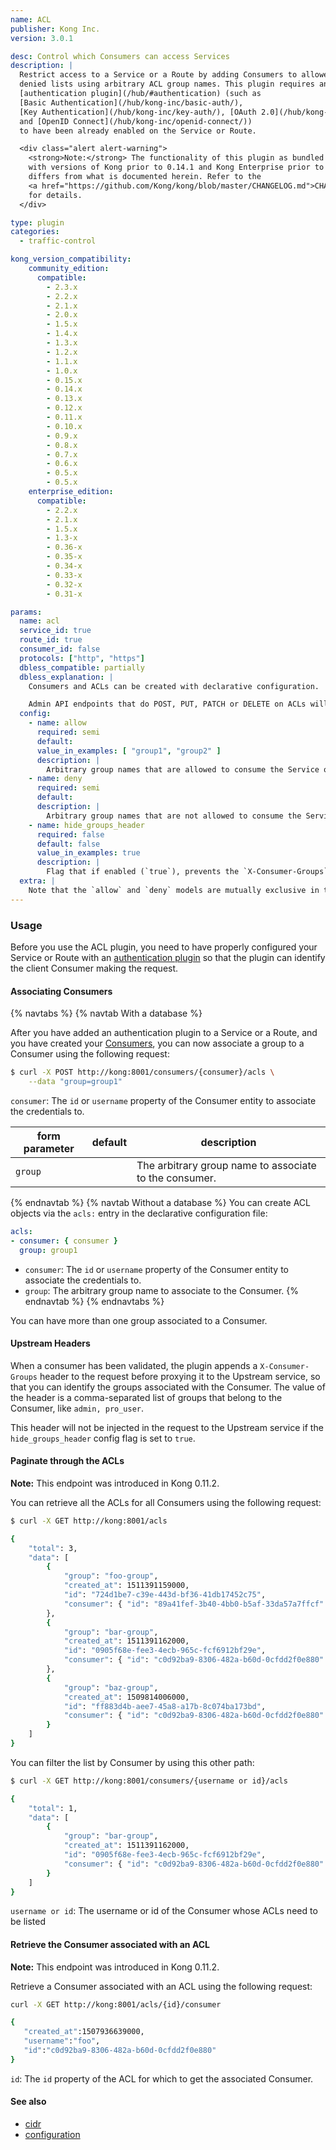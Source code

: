 ```yaml
---
name: ACL
publisher: Kong Inc.
version: 3.0.1

desc: Control which Consumers can access Services
description: |
  Restrict access to a Service or a Route by adding Consumers to allowed or
  denied lists using arbitrary ACL group names. This plugin requires an
  [authentication plugin](/hub/#authentication) (such as
  [Basic Authentication](/hub/kong-inc/basic-auth/),
  [Key Authentication](/hub/kong-inc/key-auth/), [OAuth 2.0](/hub/kong-inc/oauth2/),
  and [OpenID Connect](/hub/kong-inc/openid-connect/))
  to have been already enabled on the Service or Route.

  <div class="alert alert-warning">
    <strong>Note:</strong> The functionality of this plugin as bundled
    with versions of Kong prior to 0.14.1 and Kong Enterprise prior to 0.34
    differs from what is documented herein. Refer to the
    <a href="https://github.com/Kong/kong/blob/master/CHANGELOG.md">CHANGELOG</a>
    for details.
  </div>

type: plugin
categories:
  - traffic-control

kong_version_compatibility:
    community_edition:
      compatible:
        - 2.3.x
        - 2.2.x
        - 2.1.x
        - 2.0.x
        - 1.5.x
        - 1.4.x
        - 1.3.x
        - 1.2.x
        - 1.1.x
        - 1.0.x
        - 0.15.x
        - 0.14.x
        - 0.13.x
        - 0.12.x
        - 0.11.x
        - 0.10.x
        - 0.9.x
        - 0.8.x
        - 0.7.x
        - 0.6.x
        - 0.5.x
        - 0.5.x
    enterprise_edition:
      compatible:
        - 2.2.x
        - 2.1.x
        - 1.5.x
        - 1.3-x
        - 0.36-x
        - 0.35-x
        - 0.34-x
        - 0.33-x
        - 0.32-x
        - 0.31-x

params:
  name: acl
  service_id: true
  route_id: true
  consumer_id: false
  protocols: ["http", "https"]
  dbless_compatible: partially
  dbless_explanation: |
    Consumers and ACLs can be created with declarative configuration.

    Admin API endpoints that do POST, PUT, PATCH or DELETE on ACLs will not work on DB-less mode.
  config:
    - name: allow
      required: semi
      default:
      value_in_examples: [ "group1", "group2" ]
      description: |
        Arbitrary group names that are allowed to consume the Service or Route. One of `config.allow` or `config.deny` must be specified.
    - name: deny
      required: semi
      default:
      description: |
        Arbitrary group names that are not allowed to consume the Service or Route. One of `config.allow` or `config.deny` must be specified.
    - name: hide_groups_header
      required: false
      default: false
      value_in_examples: true
      description: |
        Flag that if enabled (`true`), prevents the `X-Consumer-Groups` header to be sent in the request to the Upstream service.
  extra: |
    Note that the `allow` and `deny` models are mutually exclusive in their usage, as they provide complimentary approaches. That is, you cannot configure an ACL with both `allow` and `deny` configurations. An ACL with an `allow` provides a positive security model, in which the configured groups are allowed access to the resources, and all others are inherently rejected. By contrast, a `deny` configuration provides a negative security model, in which certain groups are explicitly denied access to the resource (and all others are inherently allowed).
---
```


### Usage

Before you use the ACL plugin, you need to have properly configured your Service or
Route with an [authentication plugin](/hub/#authentication)
so that the plugin can identify the client Consumer making the request.

#### Associating Consumers

{% navtabs %}
{% navtab With a database %}

After you have added an authentication plugin to a Service or a Route, and you have
created your [Consumers](/latest/admin-api/#consumer-object), you can now
associate a group to a Consumer using the following request:

```bash
$ curl -X POST http://kong:8001/consumers/{consumer}/acls \
    --data "group=group1"
```

`consumer`: The `id` or `username` property of the Consumer entity to associate the credentials to.

form parameter        | default| description
---                   | ---    | ---
`group`               |        | The arbitrary group name to associate to the consumer.
{% endnavtab %}
{% navtab Without a database %}
You can create ACL objects via the `acls:` entry in the declarative configuration file:

``` yaml
acls:
- consumer: { consumer }
  group: group1
```

* `consumer`: The `id` or `username` property of the Consumer entity to associate the credentials to.
* `group`: The arbitrary group name to associate to the Consumer.
{% endnavtab %}
{% endnavtabs %}

You can have more than one group associated to a Consumer.

#### Upstream Headers

When a consumer has been validated, the plugin appends a `X-Consumer-Groups`
header to the request before proxying it to the Upstream service, so that you can
identify the groups associated with the Consumer. The value of the header is a
comma-separated list of groups that belong to the Consumer, like `admin, pro_user`.

This header will not be injected in the request to the Upstream service if
the `hide_groups_header` config flag is set to `true`.

#### Paginate through the ACLs

<div class="alert alert-warning">
  <strong>Note:</strong> This endpoint was introduced in Kong 0.11.2.
</div>

You can retrieve all the ACLs for all Consumers using the following
request:

```bash
$ curl -X GET http://kong:8001/acls

{
    "total": 3,
    "data": [
        {
            "group": "foo-group",
            "created_at": 1511391159000,
            "id": "724d1be7-c39e-443d-bf36-41db17452c75",
            "consumer": { "id": "89a41fef-3b40-4bb0-b5af-33da57a7ffcf" }
        },
        {
            "group": "bar-group",
            "created_at": 1511391162000,
            "id": "0905f68e-fee3-4ecb-965c-fcf6912bf29e",
            "consumer": { "id": "c0d92ba9-8306-482a-b60d-0cfdd2f0e880" }
        },
        {
            "group": "baz-group",
            "created_at": 1509814006000,
            "id": "ff883d4b-aee7-45a8-a17b-8c074ba173bd",
            "consumer": { "id": "c0d92ba9-8306-482a-b60d-0cfdd2f0e880" }
        }
    ]
}
```

You can filter the list by Consumer by using this other path:

```bash
$ curl -X GET http://kong:8001/consumers/{username or id}/acls

{
    "total": 1,
    "data": [
        {
            "group": "bar-group",
            "created_at": 1511391162000,
            "id": "0905f68e-fee3-4ecb-965c-fcf6912bf29e",
            "consumer": { "id": "c0d92ba9-8306-482a-b60d-0cfdd2f0e880" }
        }
    ]
}
```

`username or id`: The username or id of the Consumer whose ACLs need to be listed

#### Retrieve the Consumer associated with an ACL

<div class="alert alert-warning">
  <strong>Note:</strong> This endpoint was introduced in Kong 0.11.2.
</div>

Retrieve a Consumer associated with an ACL
using the following request:

```bash
curl -X GET http://kong:8001/acls/{id}/consumer

{
   "created_at":1507936639000,
   "username":"foo",
   "id":"c0d92ba9-8306-482a-b60d-0cfdd2f0e880"
}
```

`id`: The `id` property of the ACL for which to get the associated
Consumer.

#### See also
- [cidr](https://en.wikipedia.org/wiki/Classless_Inter-Domain_Routing#CIDR_notation)
- [configuration](/latest/configuration)
